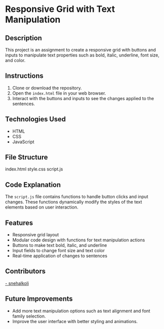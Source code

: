 # Responsive Grid with Text Manipulation

## Description
This project is an assignment to create a responsive grid with buttons and inputs to manipulate text properties such as bold, italic, underline, font size, and color.

## Instructions
1. Clone or download the repository.
2. Open the `index.html` file in your web browser.
3. Interact with the buttons and inputs to see the changes applied to the sentences.

## Technologies Used
- HTML
- CSS
- JavaScript

## File Structure
index.html
style.css
script.js


## Code Explanation
The `script.js` file contains functions to handle button clicks and input changes. These functions dynamically modify the styles of the text elements based on user interaction.

## Features
- Responsive grid layout
- Modular code design with functions for text manipulation actions
- Buttons to make text bold, italic, and underline
- Input fields to change font size and text color
- Real-time application of changes to sentences

## Contributors
[- snehalkoli](https://github.com/snehalkoli)
## Future Improvements
- Add more text manipulation options such as text alignment and font family selection.
- Improve the user interface with better styling and animations.


